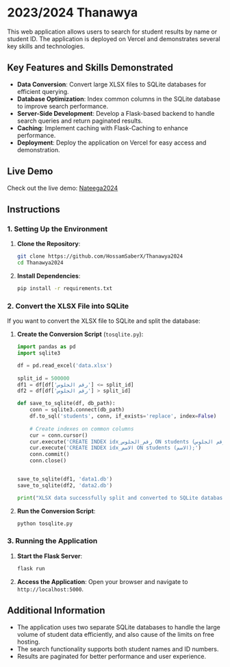 # 2023/2024 Thanawya

This web application allows users to search for student results by name or student ID. The application is deployed on Vercel and demonstrates several key skills and technologies.

## Key Features and Skills Demonstrated

- **Data Conversion**: Convert large XLSX files to SQLite databases for efficient querying.
- **Database Optimization**: Index common columns in the SQLite database to improve search performance.
- **Server-Side Development**: Develop a Flask-based backend to handle search queries and return paginated results.
- **Caching**: Implement caching with Flask-Caching to enhance performance.
- **Deployment**: Deploy the application on Vercel for easy access and demonstration.

## Live Demo

Check out the live demo: [Nateega2024](https://nateega-five.vercel.app/)

## Instructions

### 1. Setting Up the Environment

1. **Clone the Repository**:
   ```bash
   git clone https://github.com/HossamSaberX/Thanawya2024
   cd Thanawya2024
   ```

2. **Install Dependencies**:
   ```bash
   pip install -r requirements.txt
   ```

### 2. Convert the XLSX File into SQLite

If you want to convert the XLSX file to SQLite and split the database:

1. **Create the Conversion Script** (`tosqlite.py`):

   ```python
   import pandas as pd
   import sqlite3

   df = pd.read_excel('data.xlsx')
 
   split_id = 500000
   df1 = df[df['رقم الجلوس'] <= split_id]
   df2 = df[df['رقم الجلوس'] > split_id]

   def save_to_sqlite(df, db_path):
       conn = sqlite3.connect(db_path)
       df.to_sql('students', conn, if_exists='replace', index=False)
       
       # Create indexes on common columns
       cur = conn.cursor()
       cur.execute('CREATE INDEX idx_رقم_الجلوس ON students (رقم الجلوس);')
       cur.execute('CREATE INDEX idx_الاسم ON students (الاسم);')
       conn.commit()
       conn.close()


   save_to_sqlite(df1, 'data1.db')
   save_to_sqlite(df2, 'data2.db')

   print("XLSX data successfully split and converted to SQLite databases with indexes.")
   ```

2. **Run the Conversion Script**:
   ```bash
   python tosqlite.py
   ```

### 3. Running the Application

1. **Start the Flask Server**:
   ```bash
   flask run
   ```

2. **Access the Application**: Open your browser and navigate to `http://localhost:5000`.

## Additional Information

- The application uses two separate SQLite databases to handle the large volume of student data efficiently, and also cause of the limits on free hosting.
- The search functionality supports both student names and ID numbers.
- Results are paginated for better performance and user experience.
